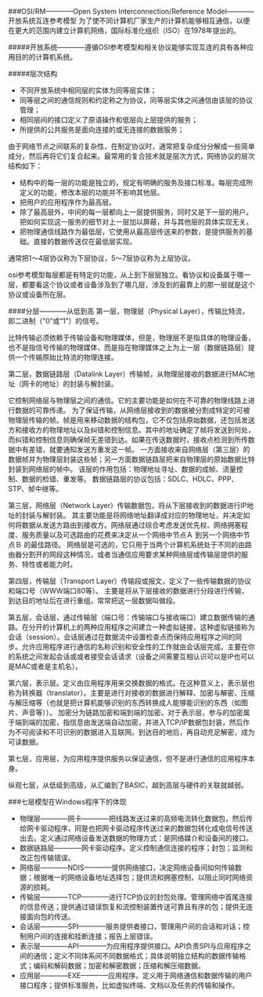 ###OSI/RM————Open System Interconnection/Reference Model————开放系统互连参考模型
为了使不同计算机厂家生产的计算机能够相互通信，以便在更大的范围内建立计算机网络，国际标准化组织（ISO）在1978年提出的。

#####开放系统————遵循OSI参考模型和相关协议能够实现互连的具有各种应用目的的计算机系统。

#####层次结构
- 不同开放系统中相同层的实体为同等层实体；
- 同等层之间的通信规则和约定称之为协议，同等层实体之间通信由该层的协议管理；
- 相同层间的接口定义了原语操作和低层向上层提供的服务；
- 所提供的公共服务是面向连接的或无连接的数据服务；

由于网络节点之间联系的复杂性，在制定协议时，通常把复杂成分分解成一些简单成分，然后再将它们复合起来。最常用的复合技术就是层次方式，网络协议的层次结构如下：

- 结构中的每一层的功能是独立的，规定有明确的服务及接口标准。每层完成所定义的功能，修改本层的功能并不影响其他层。
- 把用户的应用程序作为最高层。
- 除了最高层外，中间的每一层都向上一层提供服务，同时又是下一层的用户。把如何实现这一服务的细节对上一层加以屏蔽，并与其他层的具体实现无关。
- 把物理通信线路作为最低层，它使用从最高层传送来的参数，是提供服务的基础。直接的数据传送仅在最低层实现。

通常把1～4层协议称为下层协议，5～7层协议称为上层协议。

osi参考模型每层都是有特定的功能，从上到下层层独立。看协议和设备属于哪一层，都要看这个协议或者设备涉及到了哪几层，涉及到的最靠上的那一层就是这个协议或设备所在层。

####分层————从低到高
第一层，物理层（Physical Layer），传输比特流，即二进制（“0”或“1”）的信号。

比特传输必须依赖于传输设备和物理媒体，但是，物理层不是指具体的物理设备，也不是指信号传输的物理媒体，而是指在物理媒体之上为上一层（数据链路层）提供一个传输原始比特流的物理连接。

第二层，数据链路层（Datalink Layer）传输帧，从物理层接收的数据进行MAC地址（网卡的地址）的封装与解封装。

它控制网络层与物理层之间的通信。它的主要功能是如何在不可靠的物理线路上进行数据的可靠传递。
为了保证传输，从网络层接收到的数据被分割成特定的可被物理层传输的帧。帧是用来移动数据的结构包，它不仅包括原始数据，还包括发送方和接收方的物理地址以及纠错和控制信息。其中的地址确定了帧将发送到何处，而纠错和控制信息则确保帧无差错到达。如果在传送数据时，接收点检测到所传数据中有差错，就要通知发送方重发这一帧。
一方面接收来自网络层（第三层）的数据帧并为物理层封装这些帧；另一方面数据链路层把来自物理层的原始数据比特封装到网络层的帧中。
该层的作用包括：物理地址寻址、数据的成帧、流量控制、数据的检错、重发等。
数据链路层的协议包括：SDLC、HDLC、PPP、STP、帧中继等。

第三层，网络层（Network Layer）传输数据包，将从下层接收到的数据进行IP地址的封装与解封装。
其主要功能是将网络地址翻译成对应的物理地址，并决定如何将数据从发送方路由到接收方。网络层通过综合考虑发送优先权、网络拥塞程度、服务质量以及可选路由的花费来决定从一个网络中节点Ａ 到另一个网络中节点Ｂ 的最佳路径。
网络层是可选的，它只用于当两个计算机系统处于不同的由路由器分割开的网段这种情况，或者当通信应用要求某种网络层或传输层提供的服务、特性或者能力时。


第四层，传输层（Transport Layer）传输段或报文，定义了一些传输数据的协议和端口号（WWW端口80等）。
主要是将从下层接收的数据进行分段进行传输，到达目的地址后在进行重组。常常把这一层数据叫做段。


第五层，会话层，通过传输层（端口号：传输端口与接收端口）建立数据传输的通路。在分开的计算机上的两种应用程序之间建立一种虚拟链接，这种虚拟链接称为会话（session）。会话层通过在数据流中设置检查点而保持应用程序之间的同步。允许应用程序进行通信的名称识别和安全性的工作就由会话层完成。主要在你的系统之间发起会话或或者接受会话请求（设备之间需要互相认识可以是IP也可以是MAC或者是主机名）。

第六层，表示层。定义由应用程序用来交换数据的格式。在这种意义上，表示层也称为转换器（translator）。主要是进行对接收的数据进行解释、加密与解密、压缩与解压缩等（也就是把计算机能够识别的东西转换成人能够能识别的东西（如图片、声音等））。
加密分为链路加密和端到端的加密。对于表示层，参与的加密属于端到端的加密，指信息由发送端自动加密，并进入TCP/IP数据包封装，然后作为不可阅读和不可识别的数据进入互联网。到达目的地后，再自动充足解密，成为可读数据。

第七层，应用层，为应用程序提供服务以保证通信，但不是进行通信的应用程序本身。

纵观七层，从低级到高级，从汇编到了BASIC，越到高层与硬件的关联就越弱。

###七层模型在Windows程序下的体现
- 物理层————网卡————把线路发送过来的高频电流转化数据包，然后传给网卡驱动程序，同是也把网卡驱动程序传送过来的数据包转化成电信号传送出去。定义通过网络设备发送数据的物理方式：是网络媒介和设备间的接口。
- 数据链路层————网卡驱动程序。定义控制通信连接的程序；封包；监测和改正包传输错误。
- 网络层————NDIS————提供网络接口，决定网络设备间如何传输数据；根据唯一的网络设备地址选择包；提供流和拥塞控制，以阻止同时网络资源的损耗。
- 传输层————TCP————进行TCP协议的封包处理。管理网络中首尾连接的信息传送；提供通过错误恢复和流控制装置传送可靠且有序的包；提供无连接面向包的传送。
- 会话层————SPI————服务提供者接口，管理用户间的会话和对话；控制用户间的连接和挂断连接；报告上层错误。
- 表示层————API————为应用程序提供接口。API负责SPI与应用程序之间的通信；定义不同体系间不同数据格式；具体说明独立结构的数据传输格式；编码和解码数据；加密和解密数据；压缩和解压缩数据。
- 应用层————EXE————应用程序。定义用于网络通信和数据传输的用户接口程序；提供标准服务，比如虚拟终端、文档以及任务的传输和操作。